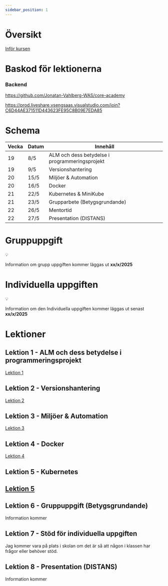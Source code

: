 ```yaml
---
sidebar_position: 1
---
```


# Översikt

[Inför kursen](https://www.notion.so/Inf-r-kursen-1ea17cd1771580e195ffd9c94ae31ce0?pvs=21)

# Baskod för lektionerna

### Backend

https://github.com/Jonatan-Vahlberg-WAS/core-academy

https://prod.liveshare.vsengsaas.visualstudio.com/join?C6D44AE371511D443623FE95C8B09E7EDA85

# Schema

| **Vecka** | **Datum** | **Innehåll** |
| --- | --- | --- |
| 19 | 8/5 |  ALM och dess betydelse i programmeringsprojekt |
| 19 | 9/5 | Versionshantering |
| 20 | 15/5 | Miljöer & Automation |
| 20 | 16/5 | Docker |
| 21 | 22/5 | Kubernetes & MiniKube |
| 21 | 23/5 | Grupparbete (Betygsgrundande) |
| 22 | 26/5 | Mentortid |
| 22 | 27/5 | Presentation (DISTANS) |

# Gruppuppgift

<aside>
💡

Information om grupp uppgiften kommer läggas ut  **xx/x/2025**

</aside>

# Individuella uppgiften

<aside>
💡

Information om den Individuella uppgiften kommer läggas ut senast **xx/x/2025**

</aside>

# Lektioner

## Lektion 1 - ALM och dess betydelse i programmeringsprojekt

[Lektion 1](category/lektion-1)

## Lektion 2 - Versionshantering

[Lektion 2](category/lektion-2)

## Lektion 3 - Miljöer & Automation

[Lektion 3](category/lektion-3)

## Lektion 4 - Docker

[Lektion 4](category/lektion-4)

## Lektion 5 - Kubernetes

## [Lektion 5](category/lektion-5)

## Lektion 6 - Gruppuppgift (Betygsgrundande)

Information kommer

## Lektion 7 - Stöd för individuella uppgiften

Jag kommer vara på plats i skolan om det är så att någon i klassen har frågor eller behöver stöd.

## Lektion 8 - Presentation (DISTANS)

Information kommer
